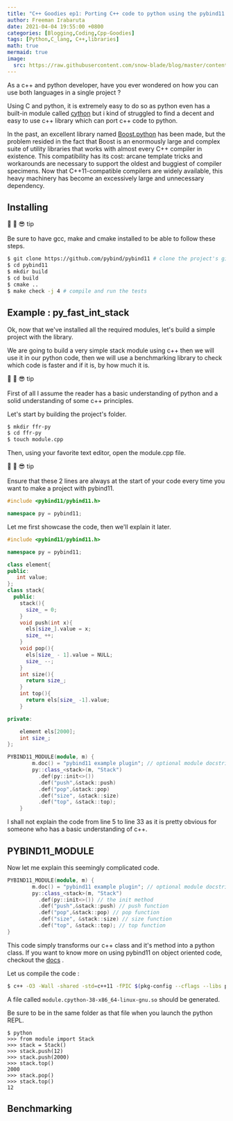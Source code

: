 ```yaml
---
title: "C++ Goodies ep1: Porting C++ code to python using the pybind11 library"
author: Freeman Irabaruta
date: 2021-04-04 19:55:00 +0800
categories: [Blogging,Coding,Cpp-Goodies]
tags: [Python,C_lang, C++,libraries]
math: true
mermaid: true
image:
  src: https://raw.githubusercontent.com/snow-blade/blog/master/content/assets/lite.png
---
```


As a c++ and python developer, have you ever wondered on how you can use both languages in a single project ?

Using C and python, it is extremely easy to do so as python even has a built-in module called [cython](https://cython.org)  but i kind of struggled to find a decent and easy to use c++ library which can port c++ code to python.

In the past, an excellent library named [Boost.python](http://www.boost.org/doc/libs/1_58_0/libs/python/doc) has been made, but the problem resided in the fact that  Boost is an enormously large and complex suite of utility libraries that works with almost every C++ compiler in existence. This compatibility has its cost: arcane template tricks and workarounds are necessary to support the oldest and buggiest of compiler specimens. Now that C++11-compatible compilers are widely available, this heavy machinery has become an excessively large and unnecessary dependency. 

## Installing

<div class= "tip">  <div class="tip-header">📓 📝 😎 tip</div> <br>
    Be sure to have gcc, make and cmake installed to be able to follow these steps.
 </div>



```bash
$ git clone https://github.com/pybind/pybind11 # clone the project's github repository
$ cd pybind11 
$ mkdir build
$ cd build
$ cmake ..
$ make check -j 4 # compile and run the tests
```

## Example : py_fast_int_stack

Ok, now that we've installed all the required modules, let's build a simple project with the library.

We are going to build a very simple stack module using c++ then we will use it in our python code, then we will use a benchmarking library to check which code is faster and if it is, by how much it is.

<div class="tip">  <div class="tip-header">📓 📝 😎 tip</div><br>
 First of all I assume the reader has a basic understanding of python and a solid understanding of some c++ principles.</div>

Let's start by building the project's folder.

```bash
$ mkdir ffr-py
$ cd ffr-py
$ touch module.cpp
```

Then, using your favorite text editor, open the module.cpp file.

<div class = "tip">  <div class="tip-header">📓 📝 😎 tip</div><br>
Ensure that these 2 lines are always at the start of your code every time you want to make a project with pybind11. </div>

```c++
#include <pybind11/pybind11.h>

namespace py = pybind11;
```

Let me first showcase the code, then we'll explain it later.

```c++
#include <pybind11/pybind11.h>

namespace py = pybind11;

class element{
public:
   int value;
};
class stack{
  public:
    stack(){
      size_ = 0;
    }
    void push(int x){
      els[size_].value = x;
      size_ ++;
    }
    void pop(){
      els[size_ - 1].value = NULL;
      size_ --;
    }
    int size(){
      return size_;
    }
    int top(){
      return els[size_ -1].value;
    }

private:

    element els[2000];
    int size_;
};

PYBIND11_MODULE(module, m) {
        m.doc() = "pybind11 example plugin"; // optional module docstring
        py::class_<stack>(m, "Stack")
          .def(py::init<>())
          .def("push",&stack::push)
          .def("pop",&stack::pop)
          .def("size", &stack::size)
          .def("top", &stack::top);
    }
```

I shall not explain the code from line 5 to line 33 as it is pretty obvious for someone who has a basic understanding of c++.

## PYBIND11_MODULE
Now let me explain this seemingly complicated code.
```c++
PYBIND11_MODULE(module, m) {
        m.doc() = "pybind11 example plugin"; // optional module docstring
        py::class_<stack>(m, "Stack")   
          .def(py::init<>()) // the init method
          .def("push",&stack::push) // push function
          .def("pop",&stack::pop) // pop function
          .def("size", &stack::size) // size function
          .def("top", &stack::top); // top function
}
```

This code simply transforms our c++ class and it's method into a python class. If you want to know more on using pybind11 on object oriented code, checkout the [docs](https://pybind11.readthedocs.io/en/latest/classes.html#creating-bindings-for-a-custom-type) .

Let us compile the code :

```bash
$ c++ -O3 -Wall -shared -std=c++11 -fPIC $(pkg-config --cflags --libs python3) `python3 -m pybind11 --includes` module.cpp -o module `python3-config --extension-suffix
```

A file called ``` module.cpython-38-x86_64-linux-gnu.so ``` should be generated.

Be sure to be in the same folder as that file when you launch the python REPL.

```console
$ python
>>> from module import Stack
>>> stack = Stack()
>>> stack.push(12)
>>> stack.push(2000)
>>> stack.top()
2000
>>> stack.pop()
>>> stack.top()
12
```
## Benchmarking


